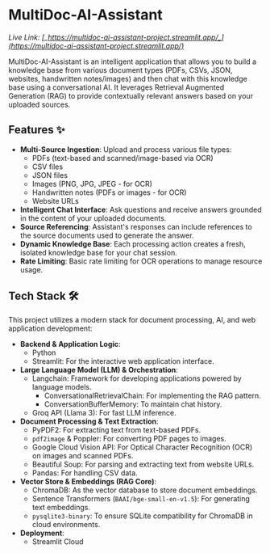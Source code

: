 # MultiDoc-AI-Assistant

*Live Link: [_https://multidoc-ai-assistant-project.streamlit.app/_](https://multidoc-ai-assistant-project.streamlit.app/)*

MultiDoc-AI-Assistant is an intelligent application that allows you to build a knowledge base from various document types (PDFs, CSVs, JSON, websites, handwritten notes/images) and then chat with this knowledge base using a conversational AI. It leverages Retrieval Augmented Generation (RAG) to provide contextually relevant answers based on your uploaded sources.

## Features ✨

*   **Multi-Source Ingestion**: Upload and process various file types:
    *   PDFs (text-based and scanned/image-based via OCR)
    *   CSV files
    *   JSON files
    *   Images (PNG, JPG, JPEG - for OCR)
    *   Handwritten notes (PDFs or images - for OCR)
    *   Website URLs
*   **Intelligent Chat Interface**: Ask questions and receive answers grounded in the content of your uploaded documents.
*   **Source Referencing**: Assistant's responses can include references to the source documents used to generate the answer.
*   **Dynamic Knowledge Base**: Each processing action creates a fresh, isolated knowledge base for your chat session.
*   **Rate Limiting**: Basic rate limiting for OCR operations to manage resource usage.

## Tech Stack 🛠️

This project utilizes a modern stack for document processing, AI, and web application development:

*   **Backend & Application Logic**:
    *   Python
    *   Streamlit: For the interactive web application interface.
*   **Large Language Model (LLM) & Orchestration**:
    *   Langchain: Framework for developing applications powered by language models.
        *   ConversationalRetrievalChain: For implementing the RAG pattern.
        *   ConversationBufferMemory: To maintain chat history.
    *   Groq API (Llama 3): For fast LLM inference.
*   **Document Processing & Text Extraction**:
    *   PyPDF2: For extracting text from text-based PDFs.
    *   `pdf2image` & Poppler: For converting PDF pages to images.
    *   Google Cloud Vision API: For Optical Character Recognition (OCR) on images and scanned PDFs.
    *   Beautiful Soup: For parsing and extracting text from website URLs.
    *   Pandas: For handling CSV data.
*   **Vector Store & Embeddings (RAG Core)**:
    *   ChromaDB: As the vector database to store document embeddings.
    *   Sentence Transformers (`BAAI/bge-small-en-v1.5`): For generating text embeddings.
    *   `pysqlite3-binary`: To ensure SQLite compatibility for ChromaDB in cloud environments.
*   **Deployment**:
    *   Streamlit Cloud 
